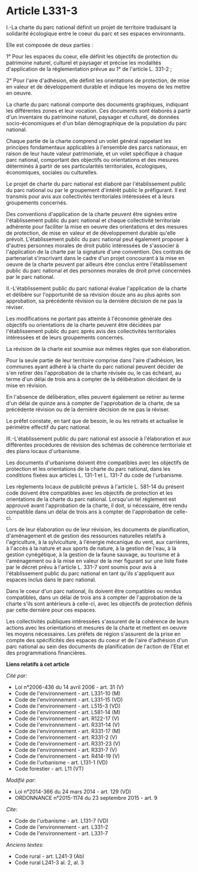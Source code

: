 # Article L331-3

I.-La charte du parc national définit un projet de territoire traduisant la solidarité écologique entre le coeur du parc et
ses espaces environnants. 

Elle est composée de deux parties : 

1° Pour les espaces du coeur, elle définit les objectifs de protection du patrimoine naturel, culturel et paysager et précise
les modalités d'application de la réglementation prévue au 1° de l'article L. 331-2 ; 

2° Pour l'aire d'adhésion, elle définit les orientations de protection, de mise en valeur et de développement durable et
indique les moyens de les mettre en oeuvre. 

La charte du parc national comporte des documents graphiques, indiquant les différentes zones et leur vocation. Ces documents
sont élaborés à partir d'un inventaire du patrimoine naturel, paysager et culturel, de données socio-économiques et d'un
bilan démographique de la population du parc national. 

Chaque partie de la charte comprend un volet général rappelant les principes fondamentaux applicables à l'ensemble des parcs
nationaux, en raison de leur haute valeur patrimoniale, et un volet spécifique à chaque parc national, comportant des
objectifs ou orientations et des mesures déterminés à partir de ses particularités territoriales, écologiques, économiques,
sociales ou culturelles. 

Le projet de charte du parc national est élaboré par l'établissement public du parc national ou par le groupement d'intérêt
public le préfigurant. Il est transmis pour avis aux collectivités territoriales intéressées et à leurs groupements
concernés. 

Des conventions d'application de la charte peuvent être signées entre l'établissement public du parc national et chaque
collectivité territoriale adhérente pour faciliter la mise en oeuvre des orientations et des mesures de protection, de mise
en valeur et de développement durable qu'elle prévoit. L'établissement public du parc national peut également proposer à
d'autres personnes morales de droit public intéressées de s'associer à l'application de la charte par la signature d'une
convention. Des contrats de partenariat s'inscrivant dans le cadre d'un projet concourant à la mise en oeuvre de la charte
peuvent par ailleurs être conclus entre l'établissement public du parc national et des personnes morales de droit privé
concernées par le parc national. 

II.-L'établissement public du parc national évalue l'application de la charte et délibère sur l'opportunité de sa révision
douze ans au plus après son approbation, sa précédente révision ou la dernière décision de ne pas la réviser. 

Les modifications ne portant pas atteinte à l'économie générale des objectifs ou orientations de la charte peuvent être
décidées par l'établissement public du parc après avis des collectivités territoriales intéressées et de leurs groupements
concernés. 

La révision de la charte est soumise aux mêmes règles que son élaboration. 

Pour la seule partie de leur territoire comprise dans l'aire d'adhésion, les communes ayant adhéré à la charte du parc
national peuvent décider de s'en retirer dès l'approbation de la charte révisée ou, le cas échéant, au terme d'un délai de
trois ans à compter de la délibération décidant de la mise en révision. 

En l'absence de délibération, elles peuvent également se retirer au terme d'un délai de quinze ans à compter de l'approbation
de la charte, de sa précédente révision ou de la dernière décision de ne pas la réviser. 

Le préfet constate, en tant que de besoin, le ou les retraits et actualise le périmètre effectif du parc national. 

III.-L'établissement public du parc national est associé à l'élaboration et aux différentes procédures de révision des
schémas de cohérence territoriale et des plans locaux d'urbanisme. 

Les documents d'urbanisme doivent être compatibles avec les objectifs de protection et les orientations de la charte du parc
national, dans les conditions fixées aux articles L. 131-1 et L. 131-7 du code de l'urbanisme. 

Les règlements locaux de publicité prévus à l'article L. 581-14 du présent code doivent être compatibles avec les objectifs
de protection et les orientations de la charte du parc national. Lorsqu'un tel règlement est approuvé avant l'approbation de
la charte, il doit, si nécessaire, être rendu compatible dans un délai de trois ans à compter de l'approbation de celle-ci. 

Lors de leur élaboration ou de leur révision, les documents de planification, d'aménagement et de gestion des ressources
naturelles relatifs à l'agriculture, à la sylviculture, à l'énergie mécanique du vent, aux carrières, à l'accès à la nature
et aux sports de nature, à la gestion de l'eau, à la gestion cynégétique, à la gestion de la faune sauvage, au tourisme et à
l'aménagement ou à la mise en valeur de la mer figurant sur une liste fixée par le décret prévu à l'article L. 331-7 sont
soumis pour avis à l'établissement public du parc national en tant qu'ils s'appliquent aux espaces inclus dans le parc
national. 

Dans le coeur d'un parc national, ils doivent être compatibles ou rendus compatibles, dans un délai de trois ans à compter de
l'approbation de la charte s'ils sont antérieurs à celle-ci, avec les objectifs de protection définis par cette dernière pour
ces espaces. 

Les collectivités publiques intéressées s'assurent de la cohérence de leurs actions avec les orientations et mesures de la
charte et mettent en oeuvre les moyens nécessaires. Les préfets de région s'assurent de la prise en compte des spécificités
des espaces du coeur et de l'aire d'adhésion d'un parc national au sein des documents de planification de l'action de l'Etat
et des programmations financières.

**Liens relatifs à cet article**

_Cité par_:

  - Loi n°2006-436 du 14 avril 2006 - art. 31 (V)
  - Code de l'environnement - art. L331-10 (M)
  - Code de l'environnement - art. L331-15 (VD)
  - Code de l'environnement - art. L515-3 (VD)
  - Code de l'environnement - art. L581-14 (M)
  - Code de l'environnement - art. R122-17 (V)
  - Code de l'environnement - art. R331-14 (V)
  - Code de l'environnement - art. R331-17 (M)
  - Code de l'environnement - art. R331-2 (V)
  - Code de l'environnement - art. R331-23 (V)
  - Code de l'environnement - art. R331-7 (V)
  - Code de l'environnement - art. R414-19 (V)
  - Code de l'urbanisme - art. L131-1 (VD)
  - Code forestier - art. L11 (VT)

_Modifié par_:

  - Loi n°2014-366 du 24 mars 2014 - art. 129 (VD)
  - ORDONNANCE n°2015-1174 du 23 septembre 2015 - art. 9

_Cite_:

  - Code de l'urbanisme - art. L131-7 (VD)
  - Code de l'environnement - art. L331-2
  - Code de l'environnement - art. L331-7

_Anciens textes_:

  - Code rural - art. L241-3 (Ab)
  - Code rural L241-3 al. 2, al. 3
